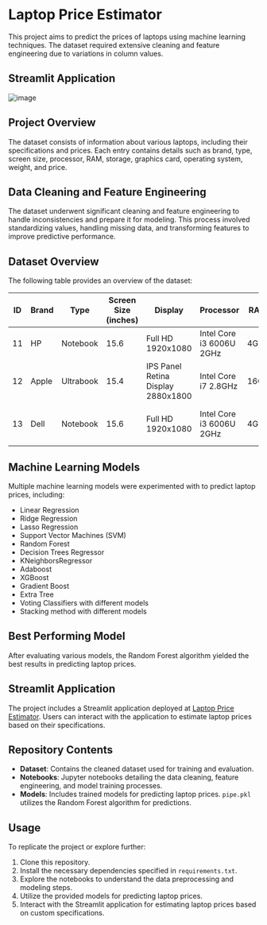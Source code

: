 # Laptop Price Estimator

This project aims to predict the prices of laptops using machine learning techniques. The dataset required extensive cleaning and feature engineering due to variations in column values.

## Streamlit Application 
![image](https://github.com/Bhavik-punmiya/Laptop-Price-Predictor/assets/118907757/94529618-73d6-42a2-a319-0f0c2657f42f)



## Project Overview

The dataset consists of information about various laptops, including their specifications and prices. Each entry contains details such as brand, type, screen size, processor, RAM, storage, graphics card, operating system, weight, and price.

## Data Cleaning and Feature Engineering

The dataset underwent significant cleaning and feature engineering to handle inconsistencies and prepare it for modeling. This process involved standardizing values, handling missing data, and transforming features to improve predictive performance.

## Dataset Overview

The following table provides an overview of the dataset:

| ID | Brand | Type | Screen Size (inches) | Display | Processor | RAM | Storage | Graphics Card | Operating System | Weight (kg) | Price (USD) |
|----|-------|------|-----------------------|---------|-----------|-----|---------|----------------|------------------|--------------|-------------|
| 11 | HP    | Notebook | 15.6                  | Full HD 1920x1080 | Intel Core i3 6006U 2GHz | 4GB | 500GB HDD | Intel HD Graphics 520 | No OS | 1.86 | 18381.0672 |
| 12 | Apple | Ultrabook | 15.4                 | IPS Panel Retina Display 2880x1800 | Intel Core i7 2.8GHz | 16GB | 256GB SSD | AMD Radeon Pro 555 | macOS | 1.83 | 130001.6016 |
| 13 | Dell  | Notebook | 15.6                 | Full HD 1920x1080 | Intel Core i3 6006U 2GHz | 4GB | 256GB SSD | AMD Radeon R5 M430 | Windows 10 | 2.2 | 26581.392 |

## Machine Learning Models

Multiple machine learning models were experimented with to predict laptop prices, including:
- Linear Regression
- Ridge Regression
- Lasso Regression
- Support Vector Machines (SVM)
- Random Forest
- Decision Trees Regressor
- KNeighborsRegressor
- Adaboost
- XGBoost
- Gradient Boost
- Extra Tree
- Voting Classifiers with different models
- Stacking method with different models

## Best Performing Model

After evaluating various models, the Random Forest algorithm yielded the best results in predicting laptop prices.

## Streamlit Application

The project includes a Streamlit application deployed at [Laptop Price Estimator](https://laptop-price-estimator-amzn.streamlit.app/). Users can interact with the application to estimate laptop prices based on their specifications.


## Repository Contents

- **Dataset**: Contains the cleaned dataset used for training and evaluation.
- **Notebooks**: Jupyter notebooks detailing the data cleaning, feature engineering, and model training processes.
- **Models**: Includes trained models for predicting laptop prices. `pipe.pkl` utilizes the Random Forest algorithm for predictions.

## Usage

To replicate the project or explore further:
1. Clone this repository.
2. Install the necessary dependencies specified in `requirements.txt`.
3. Explore the notebooks to understand the data preprocessing and modeling steps.
4. Utilize the provided models for predicting laptop prices.
5. Interact with the Streamlit application for estimating laptop prices based on custom specifications.

